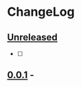 <!--
@Author: shumez
@Date:   2018-06-02 11:10:61
@Project: NLDC
@Filename: CHANGELOG.md
@Last modified by:   shumez
@Last modified time: 2018-06-02 13:30:51
-->


# ChangeLog


## [Unreleased]

- [ ]

## [0.0.1] - 



<!--
## [..] - YYYY-MM-DD

### Added
### Changed
### Deprecated
### Removed
### Fixed
### Security
-->





[Keep a Changelog]: http://keepachangelog.com/en/1.0.0/
[Semantic Versioning]: http://semver.org/spec/v2.0.0.html


<!--
* Added: for new features.
* Changed: for changes in existing functionality.
* Deprecated: for soon-to-be removed features.
* Removed: for now removed features.
* Fixed: for any bug fixes.
* Security: in case of vulnerabilities.
-->

[Unreleased]: .
[0.0.1]: .
